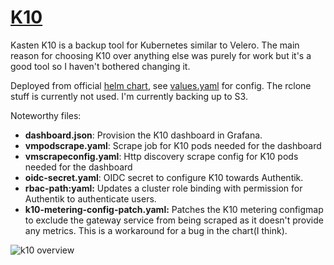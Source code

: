 # [K10](https://docs.kasten.io/latest/)

Kasten K10 is a backup tool for Kubernetes similar to Velero. The main reason for choosing K10 over anything else was purely for work but it's a good tool so I haven't bothered changing it.

Deployed from official [helm chart](https://charts.kasten.io), see [values.yaml](./values.yaml) for config. The rclone stuff is currently not used. I'm currently backing up to S3.

Noteworthy files:

- **dashboard.json**: Provision the K10 dashboard in Grafana.
- **vmpodscrape.yaml**: Scrape job for K10 pods needed for the dashboard
- **vmscrapeconfig.yaml**: Http discovery scrape config for K10 pods needed for the dashboard
- **oidc-secret.yaml**: OIDC secret to configure K10 towards Authentik.
- **rbac-path:yaml:** Updates a cluster role binding with permission for Authentik to authenticate users.
- **k10-metering-config-patch.yaml:** Patches the K10 metering configmap to exclude the gateway service from being scraped as it doesn't provide any metrics. This is a workaround for a bug in the chart(I think).

![k10 overview](/assets/images/k10-overview.png)
